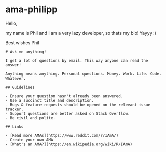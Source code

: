 # ama-philipp

Hello,

my name is Phil and I am a very lazy developer, so thats my bio! Yayyy :)

Best wishes
Phil









```
# Ask me anything!

I get a lot of questions by email. This way anyone can read the answer!

Anything means anything. Personal questions. Money. Work. Life. Code. Whatever.

## Guidelines

- Ensure your question hasn't already been answered.
- Use a succinct title and description.
- Bugs & feature requests should be opened on the relevant issue tracker.
- Support questions are better asked on Stack Overflow.
- Be civil and polite.

## Links

- [Read more AMAs](https://www.reddit.com/r/IAmA/)
- Create your own AMA
- [What's an AMA?](https://en.wikipedia.org/wiki/R/IAmA)

```

